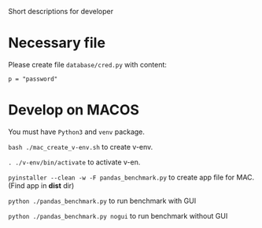 Short descriptions for developer

# Necessary file
Please create file `database/cred.py` with content:
```
p = "password"
```

# Develop on MACOS
You must have `Python3` and `venv` package.

`bash ./mac_create_v-env.sh` to create v-env.

`. ./v-env/bin/activate` to activate v-en.

`pyinstaller --clean -w -F pandas_benchmark.py` to create app file for MAC.
    (Find app in **dist** dir)

`python ./pandas_benchmark.py` to run benchmark with GUI

`python ./pandas_benchmark.py nogui` to run benchmark without GUI
